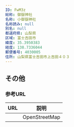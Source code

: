 ```yaml
---
ID: FwM3z
総称: 御嶽神社
名称: 小御嶽神社
名称読み: null
別名: null
都道府県: 山梨県
区域: 富士吉田市
緯度: 35.3950383
経度: 138.7336044
郵便番号: 4030005
住所: 山梨県富士吉田市上吉田４０３
---
```


## その他

### 参考URL

| URL | 説明          |
| --- | ------------- |
|     | OpenStreetMap |
